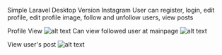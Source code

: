 Simple Laravel Desktop Version Instagram
User can register, login, edit profile, edit profile image, follow and unfollow users, view posts

Profile View
![alt text](https://user-images.githubusercontent.com/44332559/84486009-5e635f80-accf-11ea-8207-92d13d2bbbed.png
)
Can view followed user at mainpage
![alt text](https://user-images.githubusercontent.com/44332559/84485993-573c5180-accf-11ea-9f0a-072eb83f4c87.png)

View user's post
![alt text](https://user-images.githubusercontent.com/44332559/84485949-4a1f6280-accf-11ea-9204-384e0c068973.png)
